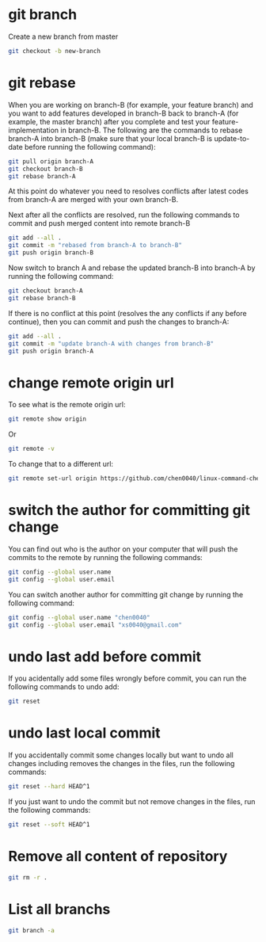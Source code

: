 # git branch
Create a new branch from master
```bash
git checkout -b new-branch
```

# git rebase 

When you are working on branch-B (for example, your feature branch) and you want to add features developed in branch-B back to branch-A (for example, the master branch) after you complete and test your feature-implementation in branch-B. The following are the commands to rebase branch-A into branch-B (make sure that your local branch-B is update-to-date before running the following command):

```bash
git pull origin branch-A 
git checkout branch-B 
git rebase branch-A 
```

At this point do whatever you need to resolves conflicts after latest codes from branch-A are merged with your own branch-B.

Next after all the conflicts are resolved, run the following commands to commit and push merged content into remote branch-B 

```bash 
git add --all .
git commit -m "rebased from branch-A to branch-B"
git push origin branch-B 
```

Now switch to branch A and rebase the updated branch-B into branch-A by running the following command:

```bash
git checkout branch-A 
git rebase branch-B 
```

If there is no conflict at this point (resolves the any conflicts if any before continue), then you can commit and push the changes to branch-A:

```bash
git add --all .
git commit -m "update branch-A with changes from branch-B"
git push origin branch-A 
```

# change remote origin url

To see what is the remote origin url:

```bash
git remote show origin 
```

Or

```bash
git remote -v
```

To change that to a different url:

```bash
git remote set-url origin https://github.com/chen0040/linux-command-cheatsheet.git
```

# switch the author for committing git change 

You can find out who is the author on your computer that will push the commits to the remote by running the following commands:

```bash
git config --global user.name
git config --global user.email
```

You can switch another author for committing git change by running the following command:

```bash
git config --global user.name "chen0040"
git config --global user.email "xs0040@gmail.com"
```

# undo last add before commit 

If you acidentally add some files wrongly before commit, you can run the following commands to undo add:

```bash
git reset
```

# undo last local commit 

If you accidentally commit some changes locally but want to undo all changes including removes the changes in the files, run the following commands:

```bash
git reset --hard HEAD^1
```

If you just want to undo the commit but not remove changes in the files, run the following commands:

```bash
git reset --soft HEAD^1
```

# Remove all content of repository

```bash
git rm -r .
```

# List all branchs
```bash
git branch -a
```





